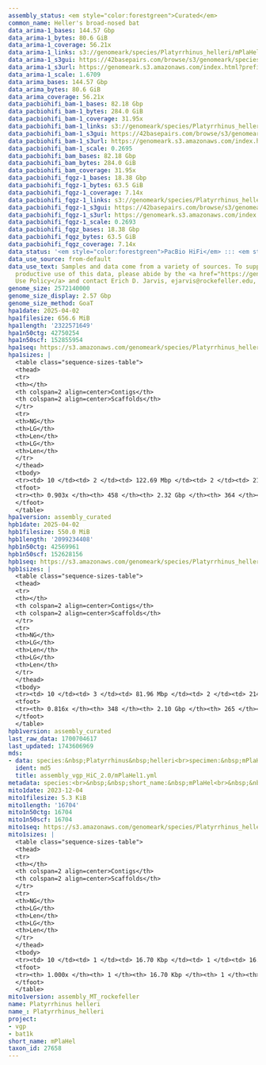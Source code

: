 ```yaml
---
assembly_status: <em style="color:forestgreen">Curated</em>
common_name: Heller's broad-nosed bat
data_arima-1_bases: 144.57 Gbp
data_arima-1_bytes: 80.6 GiB
data_arima-1_coverage: 56.21x
data_arima-1_links: s3://genomeark/species/Platyrrhinus_helleri/mPlaHel1/genomic_data/arima/<br>
data_arima-1_s3gui: https://42basepairs.com/browse/s3/genomeark/species/Platyrrhinus_helleri/mPlaHel1/genomic_data/arima/
data_arima-1_s3url: https://genomeark.s3.amazonaws.com/index.html?prefix=species/Platyrrhinus_helleri/mPlaHel1/genomic_data/arima/
data_arima-1_scale: 1.6709
data_arima_bases: 144.57 Gbp
data_arima_bytes: 80.6 GiB
data_arima_coverage: 56.21x
data_pacbiohifi_bam-1_bases: 82.18 Gbp
data_pacbiohifi_bam-1_bytes: 284.0 GiB
data_pacbiohifi_bam-1_coverage: 31.95x
data_pacbiohifi_bam-1_links: s3://genomeark/species/Platyrrhinus_helleri/mPlaHel1/genomic_data/pacbio_hifi/<br>
data_pacbiohifi_bam-1_s3gui: https://42basepairs.com/browse/s3/genomeark/species/Platyrrhinus_helleri/mPlaHel1/genomic_data/pacbio_hifi/
data_pacbiohifi_bam-1_s3url: https://genomeark.s3.amazonaws.com/index.html?prefix=species/Platyrrhinus_helleri/mPlaHel1/genomic_data/pacbio_hifi/
data_pacbiohifi_bam-1_scale: 0.2695
data_pacbiohifi_bam_bases: 82.18 Gbp
data_pacbiohifi_bam_bytes: 284.0 GiB
data_pacbiohifi_bam_coverage: 31.95x
data_pacbiohifi_fqgz-1_bases: 18.38 Gbp
data_pacbiohifi_fqgz-1_bytes: 63.5 GiB
data_pacbiohifi_fqgz-1_coverage: 7.14x
data_pacbiohifi_fqgz-1_links: s3://genomeark/species/Platyrrhinus_helleri/mPlaHel1/genomic_data/pacbio_hifi/<br>
data_pacbiohifi_fqgz-1_s3gui: https://42basepairs.com/browse/s3/genomeark/species/Platyrrhinus_helleri/mPlaHel1/genomic_data/pacbio_hifi/
data_pacbiohifi_fqgz-1_s3url: https://genomeark.s3.amazonaws.com/index.html?prefix=species/Platyrrhinus_helleri/mPlaHel1/genomic_data/pacbio_hifi/
data_pacbiohifi_fqgz-1_scale: 0.2693
data_pacbiohifi_fqgz_bases: 18.38 Gbp
data_pacbiohifi_fqgz_bytes: 63.5 GiB
data_pacbiohifi_fqgz_coverage: 7.14x
data_status: '<em style="color:forestgreen">PacBio HiFi</em> ::: <em style="color:forestgreen">Arima</em>'
data_use_source: from-default
data_use_text: Samples and data come from a variety of sources. To support fair and
  productive use of this data, please abide by the <a href="https://genome10k.soe.ucsc.edu/data-use-policies/">Data
  Use Policy</a> and contact Erich D. Jarvis, ejarvis@rockefeller.edu, with any questions.
genome_size: 2572140000
genome_size_display: 2.57 Gbp
genome_size_method: GoaT
hpa1date: 2025-04-02
hpa1filesize: 656.6 MiB
hpa1length: '2322571649'
hpa1n50ctg: 42750254
hpa1n50scf: 152855954
hpa1seq: https://s3.amazonaws.com/genomeark/species/Platyrrhinus_helleri/mPlaHel1/assembly_curated/mPlaHel1.hap1.cur.20250402.fasta.gz
hpa1sizes: |
  <table class="sequence-sizes-table">
  <thead>
  <tr>
  <th></th>
  <th colspan=2 align=center>Contigs</th>
  <th colspan=2 align=center>Scaffolds</th>
  </tr>
  <tr>
  <th>NG</th>
  <th>LG</th>
  <th>Len</th>
  <th>LG</th>
  <th>Len</th>
  </tr>
  </thead>
  <tbody>
  <tr><td> 10 </td><td> 2 </td><td> 122.69 Mbp </td><td> 2 </td><td> 214.00 Mbp </td></tr><tr><td> 20 </td><td> 5 </td><td> 76.70 Mbp </td><td> 3 </td><td> 193.80 Mbp </td></tr><tr><td> 30 </td><td> 9 </td><td> 59.02 Mbp </td><td> 4 </td><td> 179.29 Mbp </td></tr><tr><td> 40 </td><td> 14 </td><td> 50.61 Mbp </td><td> 6 </td><td> 159.73 Mbp </td></tr><tr style="background-color:#cccccc;"><td> 50 </td><td> 19 </td><td style="background-color:#88ff88;"> 42.75 Mbp </td><td> 7 </td><td style="background-color:#88ff88;"> 152.86 Mbp </td></tr><tr><td> 60 </td><td> 27 </td><td> 26.87 Mbp </td><td> 9 </td><td> 143.86 Mbp </td></tr><tr><td> 70 </td><td> 37 </td><td> 21.26 Mbp </td><td> 11 </td><td> 118.47 Mbp </td></tr><tr><td> 80 </td><td> 53 </td><td> 13.29 Mbp </td><td> 13 </td><td> 95.34 Mbp </td></tr><tr><td> 90 </td><td> 302 </td><td> 97.09 Kbp </td><td> 210 </td><td> 97.74 Kbp </td></tr><tr><td> 100 </td><td> 0 </td><td>  </td><td> 0 </td><td>  </td></tr></tbody>
  <tfoot>
  <tr><th> 0.903x </th><th> 458 </th><th> 2.32 Gbp </th><th> 364 </th><th> 2.32 Gbp </th></tr>
  </tfoot>
  </table>
hpa1version: assembly_curated
hpb1date: 2025-04-02
hpb1filesize: 550.0 MiB
hpb1length: '2099234408'
hpb1n50ctg: 42569961
hpb1n50scf: 152628156
hpb1seq: https://s3.amazonaws.com/genomeark/species/Platyrrhinus_helleri/mPlaHel1/assembly_curated/mPlaHel1.hap2.cur.20250402.fasta.gz
hpb1sizes: |
  <table class="sequence-sizes-table">
  <thead>
  <tr>
  <th></th>
  <th colspan=2 align=center>Contigs</th>
  <th colspan=2 align=center>Scaffolds</th>
  </tr>
  <tr>
  <th>NG</th>
  <th>LG</th>
  <th>Len</th>
  <th>LG</th>
  <th>Len</th>
  </tr>
  </thead>
  <tbody>
  <tr><td> 10 </td><td> 3 </td><td> 81.96 Mbp </td><td> 2 </td><td> 214.89 Mbp </td></tr><tr><td> 20 </td><td> 7 </td><td> 72.02 Mbp </td><td> 3 </td><td> 193.26 Mbp </td></tr><tr><td> 30 </td><td> 11 </td><td> 59.51 Mbp </td><td> 4 </td><td> 179.63 Mbp </td></tr><tr><td> 40 </td><td> 15 </td><td> 49.94 Mbp </td><td> 6 </td><td> 157.59 Mbp </td></tr><tr style="background-color:#cccccc;"><td> 50 </td><td> 21 </td><td style="background-color:#88ff88;"> 42.57 Mbp </td><td> 7 </td><td style="background-color:#88ff88;"> 152.63 Mbp </td></tr><tr><td> 60 </td><td> 29 </td><td> 24.80 Mbp </td><td> 9 </td><td> 133.00 Mbp </td></tr><tr><td> 70 </td><td> 42 </td><td> 17.16 Mbp </td><td> 11 </td><td> 108.41 Mbp </td></tr><tr><td> 80 </td><td> 101 </td><td> 0.64 Mbp </td><td> 31 </td><td> 0.77 Mbp </td></tr><tr><td> 90 </td><td> 0 </td><td>  </td><td> 0 </td><td>  </td></tr><tr><td> 100 </td><td> 0 </td><td>  </td><td> 0 </td><td>  </td></tr></tbody>
  <tfoot>
  <tr><th> 0.816x </th><th> 348 </th><th> 2.10 Gbp </th><th> 265 </th><th> 2.10 Gbp </th></tr>
  </tfoot>
  </table>
hpb1version: assembly_curated
last_raw_data: 1700704617
last_updated: 1743606969
mds:
- data: species:&nbsp;Platyrrhinus&nbsp;helleri<br>specimen:&nbsp;mPlaHel1<br>projects:&nbsp;<br>&nbsp;&nbsp;-&nbsp;vgp<br>&nbsp;&nbsp;-&nbsp;bat1k<br>assembled_by_group:&nbsp;Rockefeller<br>data_location:&nbsp;S3<br>release_to:&nbsp;S3<br>primary:&nbsp;s3://genomeark/species/Platyrrhinus_helleri/mPlaHel1/assembly_vgp_HiC_2.0/mPlaHel1.HiC.hap1.20231130.fasta.gz<br>haplotigs:&nbsp;s3://genomeark/species/Platyrrhinus_helleri/mPlaHel1/assembly_vgp_HiC_2.0/mPlaHel1.HiC.hap2.20231130.fasta.gz<br>pretext:&nbsp;s3://genomeark/species/Platyrrhinus_helleri/mPlaHel1/assembly_vgp_HiC_2.0/evaluation/hap1/pretext/mPlaHel1_hap1_s2.pretext<br>pretext:&nbsp;s3://genomeark/species/Platyrrhinus_helleri/mPlaHel1/assembly_vgp_HiC_2.0/evaluation/hap2/pretext/mPlaHel1_hap2_s2.pretext<br>kmer_spectra_img:&nbsp;s3://genomeark/species/Platyrrhinus_helleri/mPlaHel1/assembly_vgp_HiC_2.0/evaluation/merqury/mPlaHel1_png/<br>pacbio_read_dir:&nbsp;s3://genomeark/species/Platyrrhinus_helleri/mPlaHel1/genomic_data/pacbio_hifi/<br>pacbio_read_type:&nbsp;hifi<br>hic_read_dir:&nbsp;s3://genomeark/species/Platyrrhinus_helleri/mPlaHel1/genomic_data/arima/<br>mito:&nbsp;s3://genomeark/species/Platyrrhinus_helleri/mPlaHel1/assembly_MT_rockefeller/mPlaHel1.MT.20231204.fasta.gz<br>pipeline:&nbsp;<br>&nbsp;&nbsp;-&nbsp;hifiasm&nbsp;(0.19.3+galaxy0)<br>&nbsp;&nbsp;-&nbsp;yahs&nbsp;(1.2a.2+galaxy1)<br>notes:&nbsp;This&nbsp;was&nbsp;a&nbsp;Hifiasm-HiC&nbsp;assembly&nbsp;of&nbsp;mPlaHel1.&nbsp;This&nbsp;hap1&nbsp;assembly&nbsp;and&nbsp;hap2&nbsp;assembly&nbsp;underwent&nbsp;separate&nbsp;HiC&nbsp;scaffolding&nbsp;with&nbsp;YaHS.&nbsp;The&nbsp;HiC&nbsp;prep&nbsp;kit&nbsp;used&nbsp;was&nbsp;Swift-IDT.&nbsp;The&nbsp;HiC&nbsp;reaction&nbsp;was&nbsp;using&nbsp;Arima&nbsp;kit&nbsp;v2.<br>
  ident: md5
  title: assembly_vgp_HiC_2.0/mPlaHel1.yml
metadata: species:<br>&nbsp;&nbsp;short_name:&nbsp;mPlaHel<br>&nbsp;&nbsp;name:&nbsp;Platyrrhinus&nbsp;helleri<br>&nbsp;&nbsp;taxon_id:&nbsp;27658<br>&nbsp;&nbsp;common_name:&nbsp;Heller's&nbsp;broad-nosed&nbsp;bat<br>&nbsp;&nbsp;order:<br>&nbsp;&nbsp;&nbsp;&nbsp;name:&nbsp;Chiroptera<br>&nbsp;&nbsp;family:<br>&nbsp;&nbsp;&nbsp;&nbsp;name:&nbsp;Phyllostomidae<br>&nbsp;&nbsp;individuals:<br>&nbsp;&nbsp;&nbsp;&nbsp;-&nbsp;short_name:&nbsp;mPlaHel1<br>&nbsp;&nbsp;genome_size:&nbsp;2572140000<br>&nbsp;&nbsp;genome_size_method:&nbsp;GoaT<br>&nbsp;&nbsp;project:&nbsp;[&nbsp;vgp&nbsp;,&nbsp;bat1k&nbsp;]<br>
mito1date: 2023-12-04
mito1filesize: 5.3 KiB
mito1length: '16704'
mito1n50ctg: 16704
mito1n50scf: 16704
mito1seq: https://s3.amazonaws.com/genomeark/species/Platyrrhinus_helleri/mPlaHel1/assembly_MT_rockefeller/mPlaHel1.MT.20231204.fasta.gz
mito1sizes: |
  <table class="sequence-sizes-table">
  <thead>
  <tr>
  <th></th>
  <th colspan=2 align=center>Contigs</th>
  <th colspan=2 align=center>Scaffolds</th>
  </tr>
  <tr>
  <th>NG</th>
  <th>LG</th>
  <th>Len</th>
  <th>LG</th>
  <th>Len</th>
  </tr>
  </thead>
  <tbody>
  <tr><td> 10 </td><td> 1 </td><td> 16.70 Kbp </td><td> 1 </td><td> 16.70 Kbp </td></tr><tr><td> 20 </td><td> 1 </td><td> 16.70 Kbp </td><td> 1 </td><td> 16.70 Kbp </td></tr><tr><td> 30 </td><td> 1 </td><td> 16.70 Kbp </td><td> 1 </td><td> 16.70 Kbp </td></tr><tr><td> 40 </td><td> 1 </td><td> 16.70 Kbp </td><td> 1 </td><td> 16.70 Kbp </td></tr><tr style="background-color:#cccccc;"><td> 50 </td><td> 1 </td><td style="background-color:#ff8888;"> 16.70 Kbp </td><td> 1 </td><td style="background-color:#ff8888;"> 16.70 Kbp </td></tr><tr><td> 60 </td><td> 1 </td><td> 16.70 Kbp </td><td> 1 </td><td> 16.70 Kbp </td></tr><tr><td> 70 </td><td> 1 </td><td> 16.70 Kbp </td><td> 1 </td><td> 16.70 Kbp </td></tr><tr><td> 80 </td><td> 1 </td><td> 16.70 Kbp </td><td> 1 </td><td> 16.70 Kbp </td></tr><tr><td> 90 </td><td> 1 </td><td> 16.70 Kbp </td><td> 1 </td><td> 16.70 Kbp </td></tr><tr><td> 100 </td><td> 1 </td><td> 16.70 Kbp </td><td> 1 </td><td> 16.70 Kbp </td></tr></tbody>
  <tfoot>
  <tr><th> 1.000x </th><th> 1 </th><th> 16.70 Kbp </th><th> 1 </th><th> 16.70 Kbp </th></tr>
  </tfoot>
  </table>
mito1version: assembly_MT_rockefeller
name: Platyrrhinus helleri
name_: Platyrrhinus_helleri
project:
- vgp
- bat1k
short_name: mPlaHel
taxon_id: 27658
---
```

